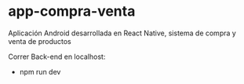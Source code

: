 # app-compra-venta
Aplicación Android desarrollada en React Native, sistema de compra y venta de productos

Correr Back-end en localhost:
- npm run dev
